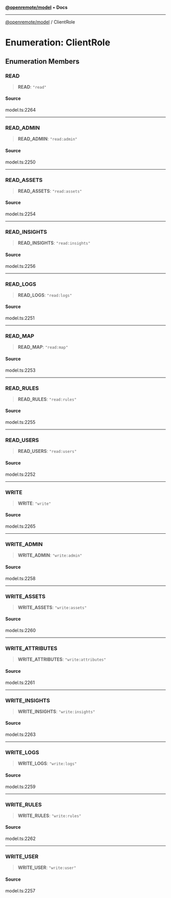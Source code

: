 [**@openremote/model**](../README.md) • **Docs**

***

[@openremote/model](../globals.md) / ClientRole

# Enumeration: ClientRole

## Enumeration Members

### READ

> **READ**: `"read"`

#### Source

model.ts:2264

***

### READ\_ADMIN

> **READ\_ADMIN**: `"read:admin"`

#### Source

model.ts:2250

***

### READ\_ASSETS

> **READ\_ASSETS**: `"read:assets"`

#### Source

model.ts:2254

***

### READ\_INSIGHTS

> **READ\_INSIGHTS**: `"read:insights"`

#### Source

model.ts:2256

***

### READ\_LOGS

> **READ\_LOGS**: `"read:logs"`

#### Source

model.ts:2251

***

### READ\_MAP

> **READ\_MAP**: `"read:map"`

#### Source

model.ts:2253

***

### READ\_RULES

> **READ\_RULES**: `"read:rules"`

#### Source

model.ts:2255

***

### READ\_USERS

> **READ\_USERS**: `"read:users"`

#### Source

model.ts:2252

***

### WRITE

> **WRITE**: `"write"`

#### Source

model.ts:2265

***

### WRITE\_ADMIN

> **WRITE\_ADMIN**: `"write:admin"`

#### Source

model.ts:2258

***

### WRITE\_ASSETS

> **WRITE\_ASSETS**: `"write:assets"`

#### Source

model.ts:2260

***

### WRITE\_ATTRIBUTES

> **WRITE\_ATTRIBUTES**: `"write:attributes"`

#### Source

model.ts:2261

***

### WRITE\_INSIGHTS

> **WRITE\_INSIGHTS**: `"write:insights"`

#### Source

model.ts:2263

***

### WRITE\_LOGS

> **WRITE\_LOGS**: `"write:logs"`

#### Source

model.ts:2259

***

### WRITE\_RULES

> **WRITE\_RULES**: `"write:rules"`

#### Source

model.ts:2262

***

### WRITE\_USER

> **WRITE\_USER**: `"write:user"`

#### Source

model.ts:2257

